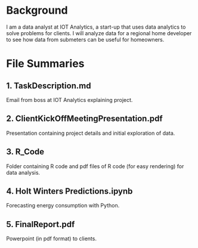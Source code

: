 # Background

I am a data analyst at IOT Analytics, a start-up that uses data analytics to solve problems for clients. I will analyze data for a regional home developer to see how data from submeters can be useful for homeowners. 

# File Summaries

## 1. TaskDescription.md
Email from boss at IOT Analytics explaining project.

## 2. ClientKickOffMeetingPresentation.pdf
Presentation containing project details and initial exploration of data. 

## 3. R_Code
Folder containing R code and pdf files of R code (for easy rendering) for data analysis. 

## 4. Holt Winters Predictions.ipynb
Forecasting energy consumption with Python. 

## 5. FinalReport.pdf
Powerpoint (in pdf format) to clients. 
